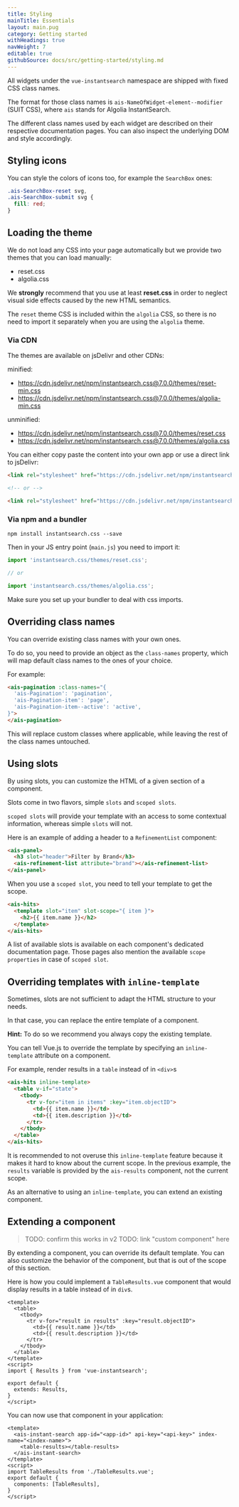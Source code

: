```yaml
---
title: Styling
mainTitle: Essentials
layout: main.pug
category: Getting started
withHeadings: true
navWeight: 7
editable: true
githubSource: docs/src/getting-started/styling.md
---
```


All widgets under the `vue-instantsearch` namespace are shipped with fixed CSS class names.

The format for those class names is `ais-NameOfWidget-element--modifier` (SUIT CSS), where `ais` stands for Algolia InstantSearch.

The different class names used by each widget are described on their respective documentation pages. You
can also inspect the underlying DOM and style accordingly.

## Styling icons

You can style the colors of icons too, for example the `SearchBox` ones:

```css
.ais-SearchBox-reset svg,
.ais-SearchBox-submit svg {
  fill: red;
}
```

## Loading the theme

We do not load any CSS into your page automatically but we provide two themes that you can load
manually:

* reset.css
* algolia.css

We **strongly** recommend that you use at least **reset.css** in order to neglect visual side effects caused by the new HTML semantics.

The `reset` theme CSS is included within the `algolia` CSS, so there is no need to import it separately when you are using the `algolia` theme.

### Via CDN

The themes are available on jsDelivr and other CDNs:

minified:

* https://cdn.jsdelivr.net/npm/instantsearch.css@7.0.0/themes/reset-min.css
* https://cdn.jsdelivr.net/npm/instantsearch.css@7.0.0/themes/algolia-min.css

unminified:

* https://cdn.jsdelivr.net/npm/instantsearch.css@7.0.0/themes/reset.css
* https://cdn.jsdelivr.net/npm/instantsearch.css@7.0.0/themes/algolia.css

You can either copy paste the content into your own app or use a direct link to jsDelivr:

```html
<link rel="stylesheet" href="https://cdn.jsdelivr.net/npm/instantsearch.css@7.0.0/themes/reset-min.css">

<!-- or -->

<link rel="stylesheet" href="https://cdn.jsdelivr.net/npm/instantsearch.css@7.0.0/themes/algolia-min.css">
```

### Via npm and a bundler

```shell
npm install instantsearch.css --save
```

Then in your JS entry point (`main.js`) you need to import it:

```js
import 'instantsearch.css/themes/reset.css';

// or

import 'instantsearch.css/themes/algolia.css';
```

Make sure you set up your bundler to deal with css imports.

## Overriding class names

You can override existing class names with your own ones.

To do so, you need to provide an object as the `class-names` property, which will map default class names to the ones of your choice.

For example:

```html
<ais-pagination :class-names="{
  'ais-Pagination': 'pagination',
  'ais-Pagination-item': 'page',
  'ais-Pagination-item--active': 'active',
}">
</ais-pagination>
```

This will replace custom classes where applicable, while leaving the rest of the class names untouched.

## Using slots

By using slots, you can customize the HTML of a given section of a component.

Slots come in two flavors, simple `slots` and `scoped slots`.

`scoped slots` will provide your template with an access to some contextual information, whereas simple `slots` will not.

Here is an example of adding a header to a `RefinementList` component:

```html
<ais-panel>
  <h3 slot="header">Filter by Brand</h3>
  <ais-refinement-list attribute="brand"></ais-refinement-list>
</ais-panel>
```

When you use a `scoped slot`, you need to tell your template to get the scope.

```html
<ais-hits>
  <template slot="item" slot-scope="{ item }">
    <h2>{{ item.name }}</h2>
  </template>
</ais-hits>
```

A list of available slots is available on each component's dedicated documentation page. Those pages also mention the available `scope properties` in case of `scoped slot`.

## Overriding templates with `inline-template`

Sometimes, slots are not sufficient to adapt the HTML structure to your needs.

In that case, you can replace the entire template of a component.

**Hint:** To do so we recommend you always copy the existing template.

You can tell Vue.js to override the template by specifying an `inline-template` attribute on a component.

For example, render results in a `table` instead of in `<div>`s

```html
<ais-hits inline-template>
  <table v-if="state">
    <tbody>
      <tr v-for="item in items" :key="item.objectID">
        <td>{{ item.name }}</td>
        <td>{{ item.description }}</td>
      </tr>
    </tbody>
  </table>
</ais-hits>
```

It is recommended to not overuse this `inline-template` feature because it makes it hard to know about the current scope. In the previous example, the `results` variable is provided by the `ais-results` component, not the current scope.

As an alternative to using an `inline-template`, you can extend an existing component.

## Extending a component

> TODO: confirm this works in v2
> TODO: link "custom component" here

By extending a component, you can override its default template. 
You can also customize the behavior of the component, but that is out of the scope of this section.

Here is how you could implement a `TableResults.vue` component that would display results in a table instead of in `div`s.


```vue
<template>
  <table>
    <tbody>
      <tr v-for="result in results" :key="result.objectID">
        <td>{{ result.name }}</td>
        <td>{{ result.description }}</td>
      </tr>
    </tbody>
  </table>
</template>
<script>
import { Results } from 'vue-instantsearch';

export default {
  extends: Results,
}
</script>
```

You can now use that component in your application:

```vue
<template>
  <ais-instant-search app-id="<app-id>" api-key="<api-key>" index-name="<index-name>">
    <table-results></table-results>
  </ais-instant-search>
</template>
<script>
import TableResults from './TableResults.vue';
export default {
  components: [TableResults],
}
</script>
```






